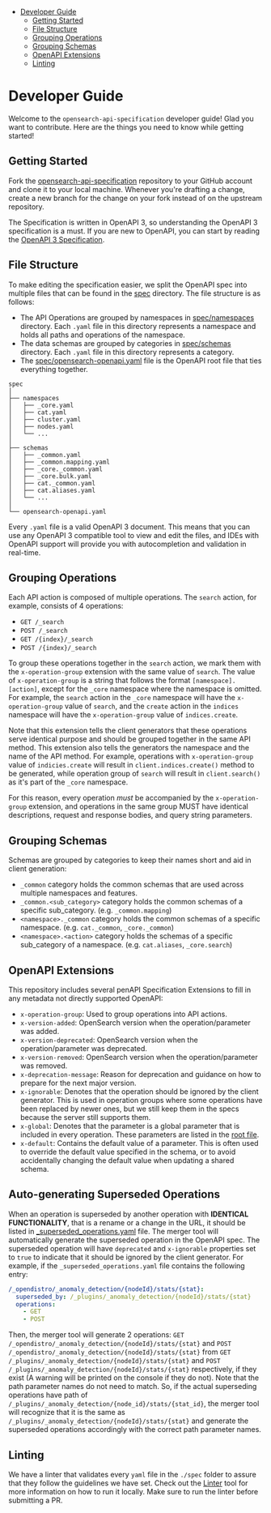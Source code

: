 - [Developer Guide](#developer-guide)
  - [Getting Started](#getting-started)
  - [File Structure](#file-structure)
  - [Grouping Operations](#grouping-operations)
  - [Grouping Schemas](#grouping-schemas)
  - [OpenAPI Extensions](#openapi-extensions)
  - [Linting](#linting)

# Developer Guide

Welcome to the ```opensearch-api-specification``` developer guide! Glad you want to contribute. Here are the things you need to know while getting started!

## Getting Started

Fork the [opensearch-api-specification](https://github.com/opensearch-project/opensearch-api-specification) repository to your GitHub account and clone it to your local machine. Whenever you're drafting a change, create a new branch for the change on your fork instead of on the upstream repository.

The Specification is written in OpenAPI 3, so understanding the OpenAPI 3 specification is a must. If you are new to OpenAPI, you can start by reading the [OpenAPI 3 Specification](https://swagger.io/specification/).

## File Structure

To make editing the specification easier, we split the OpenAPI spec into multiple files that can be found in the [spec](spec) directory. The file structure is as follows:

- The API Operations are grouped by namespaces in [spec/namespaces](spec/namespaces/) directory. Each `.yaml` file in this directory represents a namespace and holds all paths and operations of the namespace.
- The data schemas are grouped by categories in [spec/schemas](spec/schemas/) directory. Each `.yaml` file in this directory represents a category.
- The [spec/opensearch-openapi.yaml](spec/opensearch-openapi.yaml) file is the OpenAPI root file that ties everything together.

```
spec
│
├── namespaces
│   ├── _core.yaml
│   ├── cat.yaml
│   ├── cluster.yaml
│   ├── nodes.yaml
│   └── ...
│
├── schemas
│   ├── _common.yaml
│   ├── _common.mapping.yaml
│   ├── _core._common.yaml
│   ├── _core.bulk.yaml
│   ├── cat._common.yaml
│   ├── cat.aliases.yaml
│   └── ...
│
└── opensearch-openapi.yaml
```
Every `.yaml` file is a valid OpenAPI 3 document. This means that you can use any OpenAPI 3 compatible tool to view and edit the files, and IDEs with OpenAPI support will provide you with autocompletion and validation in real-time.

## Grouping Operations

Each API action is composed of multiple operations. The `search` action, for example, consists of 4 operations:

- `GET /_search`
- `POST /_search`
- `GET /{index}/_search`
- `POST /{index}/_search`

To group these operations together in the `search` action, we mark them with the `x-operation-group` extension with the same value of `search`. The value of `x-operation-group` is a string that follows the format `[namespace].[action]`, except for the `_core` namespace where the namespace is omitted. For example, the `search` action in the `_core` namespace will have the `x-operation-group` value of `search`, and the `create` action in the `indices` namespace will have the `x-operation-group` value of `indices.create`.

Note that this extension tells the client generators that these operations serve identical purpose and should be grouped together in the same API method. This extension also tells the generators the namespace and the name of the API method. For example, operations with `x-operation-group` value of `indicies.create` will result in `client.indices.create()` method to be generated, while operation group of `search` will result in `client.search()` as it's part of the `_core` namespace.

For this reason, every operation *must* be accompanied by the `x-operation-group` extension, and operations in the same group MUST have identical descriptions, request and response bodies, and query string parameters.

## Grouping Schemas

Schemas are grouped by categories to keep their names short and aid in client generation:

- `_common` category holds the common schemas that are used across multiple namespaces and features.
- `_common.<sub_category>` category holds the common schemas of a specific sub_category. (e.g. `_common.mapping`)
- `<namespace>._common` category holds the common schemas of a specific namespace. (e.g. `cat._common`, `_core._common`)
- `<namespace>.<action>` category holds the schemas of a specific sub_category of a namespace. (e.g. `cat.aliases`, `_core.search`)

## OpenAPI Extensions

This repository includes several penAPI Specification Extensions to fill in any metadata not directly supported OpenAPI:

- `x-operation-group`: Used to group operations into API actions.
- `x-version-added`: OpenSearch version when the operation/parameter was added.
- `x-version-deprecated`: OpenSearch version when the operation/parameter was deprecated.
- `x-version-removed`: OpenSearch version when the operation/parameter was removed.
- `x-deprecation-message`: Reason for deprecation and guidance on how to prepare for the next major version.
- `x-ignorable`: Denotes that the operation should be ignored by the client generator. This is used in operation groups where some operations have been replaced by newer ones, but we still keep them in the specs because the server still supports them.
- `x-global`: Denotes that the parameter is a global parameter that is included in every operation. These parameters are listed in the [root file](spec/opensearch-openapi.yaml).
- `x-default`: Contains the default value of a parameter. This is often used to override the default value specified in the schema, or to avoid accidentally changing the default value when updating a shared schema.

## Auto-generating Superseded Operations

When an operation is superseded by another operation with **IDENTICAL FUNCTIONALITY**, that is a rename or a change in the URL, it should be listed in [_superseded_operations.yaml](./spec/_superseded_operations.yaml) file. The merger tool will automatically generate the superseded operation in the OpenAPI spec. The superseded operation will have `deprecated` and `x-ignorable` properties set to `true` to indicate that it should be ignored by the client generator.
For example, if the `_superseded_operations.yaml` file contains the following entry:
```yaml
/_opendistro/_anomaly_detection/{nodeId}/stats/{stat}:
  superseded_by: /_plugins/_anomaly_detection/{nodeId}/stats/{stat}
  operations:
    - GET
    - POST
```
Then, the merger tool will generate 2 operations: `GET /_opendistro/_anomaly_detection/{nodeId}/stats/{stat}` and `POST /_opendistro/_anomaly_detection/{nodeId}/stats/{stat}` from `GET /_plugins/_anomaly_detection/{nodeId}/stats/{stat}` and `POST /_plugins/_anomaly_detection/{nodeId}/stats/{stat}` respectively, if they exist (A warning will be printed on the console if they do not). Note that the path parameter names do not need to match. So, if the actual superseding operations have path of `/_plugins/_anomaly_detection/{node_id}/stats/{stat_id}`, the merger tool will recognize that it is the same as `/_plugins/_anomaly_detection/{nodeId}/stats/{stat}` and generate the superseded operations accordingly with the correct path parameter names.

## Linting
We have a linter that validates every `yaml` file in the `./spec` folder to assure that they follow the guidelines we have set. Check out the [Linter](tools/README.md#linter) tool for more information on how to run it locally. Make sure to run the linter before submitting a PR.


